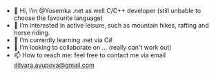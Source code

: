 - 👋 Hi, I’m @Yosemka .net as well C/C++ developer (still unbable to choose the favourite language)
- 👀 I’m interested in active leisure, such as mountain hikes, rafting and horse riding.
- 🌱 I’m currently learning .net via C#
- 💞️ I’m looking to collaborate on ... (really can't work out)
- 📫 How to reach me: feel free to contact me via email dilyara.ayupova@gmail.com

<!---
Yosemka/Yosemka is a ✨ special ✨ repository because its `README.md` (this file) appears on your GitHub profile.
You can click the Preview link to take a look at your changes.
--->
